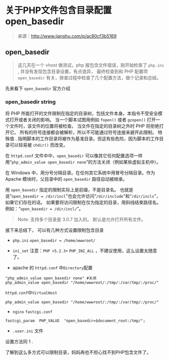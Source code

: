 # 关于PHP文件包含目录配置 open_basedir

> 来源：http://www.jianshu.com/p/ac80cf3b5169

## open_basedir

> 这几天在一个 vhost 做测试，php 报包含文件错误，刚开始检查了 `php.ini` , 并没有发现包含目录设置，有点诡异， 最终检查到和 PHP 配置项 `open_basedir` 有关，排查过程中检查了几个配置方法，做个记录和总结。

先来看下 `open_basedir` 官方介绍

### open_basedir string

将 PHP 所能打开的文件限制在指定的目录树，包括文件本身。本指令不受安全模式打开或者关闭的影响。
当一个脚本试图用例如 `fopen()` 或者 `gzopen()` 打开一个文件时，该文件的位置将被检查。
当文件在指定的目录树之外时 PHP 将拒绝打开它。
所有的符号连接都会被解析，所以不可能通过符号连接来避开此限制。
特殊值 . 指明脚本的工作目录将被作为基准目录。但这有些危险，因为脚本的工作目录可以轻易被 `chdir()` 而改变。

在 `httpd.conf` 文件中中，`open_basedir` 可以像其它任何配置选项一样用“`php_admin_value open_basedir none`”的方法关闭（例如某些虚拟主机中）。

在 Windows 中，用分号分隔目录。在任何其它系统中用冒号分隔目录。作为 Apache 模块时，父目录中的 `open_basedir` 路径自动被继承。

用 `open_basedir` 指定的限制实际上是前缀，不是目录名。
也就是说“`open_basedir = /dir/incl`”也会允许访问“`/dir/include`”和“`/dir/incls`”，如果它们存在的话。
如果要将访问限制在仅为指定的目录，用斜线结束路径名。例如：“`open_basedir = /dir/incl/`”。

> Note: 支持多个目录是 3.0.7 加入的。
> 默认是允许打开所有文件。

接下来总结下， 可以有几种方式设置限制包含目录

* `php.ini` `open_basedir = /home/wwwroot/`

* `ini_set` 注意：`PHP >5.2.3+` `PHP_INI_ALL` ，不建议使用，这么设置太随意了。

* apache 的 `httpd.conf` 中`Directory`配置

```shell
"php_admin_value open_basedir none" #关闭
php_admin_value open_basedir "/home/wwwroot/:/tmp/:/var/tmp/:/proc/"
```

`httpd.conf`中`VirtualHost`

```shell
php_admin_value open_basedir "/home/wwwroot/:/tmp/:/var/tmp/:/proc/"
```

* `nginx` `fastcgi.conf`

```shell
fastcgi_param  PHP_VALUE  "open_basedir=$document_root:/tmp/";
```

* `.user.ini` 文件

设置方法同 1 .

了解到这么多方式可以限制目录，妈妈再也不担心找不到PHP包含文件了。
